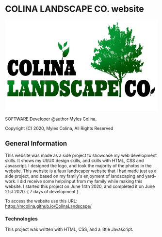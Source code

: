# COLINA LANDSCAPE CO. website


<img src="./logos/ColinaLandscapeLogo.png" height="300">

SOFTWARE Developer
@author Myles Colina, 

Copyright (C) 2020, Myles Colina,
All Rights Reserved

## General Information

This website was made as a side project to showcase my web development skills. It shows my UI/UX design skills, and skills with HTML, CSS and Javascript. I designed the logo, and took the majority of the photos in the website. This website is a faux landscaper website that I had made just as a side project, and based on my family's enjoyment of landscaping and yard-work. I did receive some help/input from my family while making this website.
I started this project on June 14th 2020, and completed it on June 21st 2020. ( 7 days of development ).

To access the website use this URL: https://mcolina.github.io/ColinaLandscape/ 


### Technologies
This project was written with HTML, CSS, and a little Javascript.


